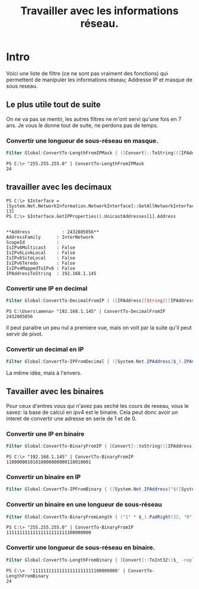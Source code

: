 ﻿---
title:  "Travailler avec les informations réseau."
category: Powershell
tags: 
  - Powershell
  - Tips
---

# Intro

Voici une liste de filtre (ce ne sont pas vraiment des fonctions) qui permettent de manipuler les informations réseau; Addresse IP et masque de sous reseau.

## Le plus utile tout de suite

On ne va pas se mentir, les autres filtres ne m'ont servi qu'une fois en 7 ans.
Je vous le donne tout de suite, ne perdons pas de temps.

### Convertir une longueur de sous-réseau en masque.

```powershell
Filter Global:ConvertTo-LengthFromIPMask { ([Convert]::ToString(([IPAddress][String]([IPAddress]$_).Address).Address,2) -replace '[\s0]' ).Length }
```

```
PS C:\> "255.255.255.0" | ConvertTo-LengthFromIPMask
24
```


## travailler avec les decimaux

```
PS C:\> $Interface = [System.Net.NetworkInformation.NetworkInterface]::GetAllNetworkInterfaces()[3]
PS C:\> $Interface.GetIPProperties().UnicastAddresses[1].Address


**Address            : 2432805056**
AddressFamily      : InterNetwork
ScopeId            :
IsIPv6Multicast    : False
IsIPv6LinkLocal    : False
IsIPv6SiteLocal    : False
IsIPv6Teredo       : False
IsIPv4MappedToIPv6 : False
IPAddressToString  : 192.168.1.145
```

### Convertir une IP en decimal
```powershell
Filter Global:ConvertTo-DecimalFromIP { ([IPAddress][String]([IPAddress]$_)).Address }
```

```
PS C:\Users\amena> "192.168.1.145" | ConvertTo-DecimalFromIP
2432805056
```
Il peut paraitre un peu nul a premiere vue, mais on voit par la suite qu'il peut servir de pivot.

### Convertir un decimal en IP

```powershell
Filter Global:ConvertTo-IPFromDecimal { ([System.Net.IPAddress]$_).IPAddressToString }
```

La même idée, mais à l'envers.

## Tavailler avec les binaires

Pour ceux d'entres vous qui n'avez pas seché les cours de reseau, vous le savez: la base de calcul en ipv4 est le binaire.
Cela peut donc avoir un interet de convertir une adresse en serie de 1 et de 0.

### Convertir une IP en binaire

```powershell
Filter Global:ConvertTo-BinaryFromIP { [Convert]::toString(([IPAddress][String]([IPAddress]$_).Address).Address,2) }
```

```
PS C:\> "192.168.1.145" | ConvertTo-BinaryFromIP
11000000101010000000000110010001
```

### Convertir un binaire en IP

```powershell
Filter Global:ConvertTo-IPFromBinary { ([System.Net.IPAddress]"$([System.Convert]::ToInt64($_,2))").IPAddressToString }
```

### Convertir un binaire en une longueur de sous-réseau

```powershell
Filter Global:ConvertTo-BinaryFromLength { ("1" * $_).PadRight(32, "0") }
```

```
PS C:\> "255.255.255.0" | ConvertTo-BinaryFromIP
11111111111111111111111100000000
```

### Convertir une longueur de sous-réseau en binaire.

```powershell
Filter Global:ConvertTo-LengthFromBinary { [Convert]::ToInt32(($_ -replace('[\s0]')).Length) }
```

```
PS C:\>  '11111111111111111111111100000000' | ConvertTo-LengthFromBinary 
24
```
